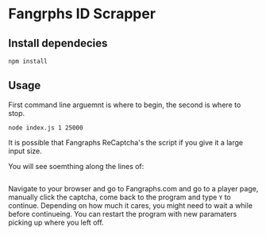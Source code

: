 # Fangrphs ID Scrapper

## Install dependecies

`npm install`

## Usage

First command line arguemnt is where to begin, the second is where to stop.

`node index.js 1 25000`

It is possible that Fangraphs ReCaptcha's the script if you give it a large input size.

You will see soemthing along the lines of: 

```

```

Navigate to your browser and go to Fangraphs.com and go to a player page, manually click the captcha, come back to the program and type `Y` to continue. Depending on how much it cares, you might need to wait a while before continueing. You can restart the program with new paramaters picking up where you left off.

